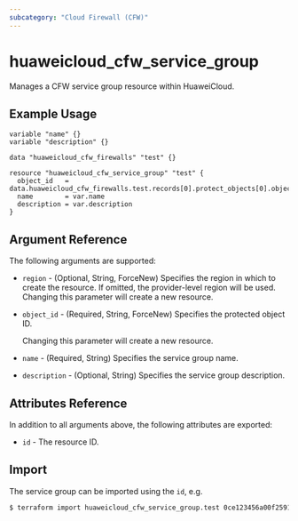 ```yaml
---
subcategory: "Cloud Firewall (CFW)"
---
```


# huaweicloud_cfw_service_group

Manages a CFW service group resource within HuaweiCloud.

## Example Usage

```hcl
variable "name" {}
variable "description" {}

data "huaweicloud_cfw_firewalls" "test" {}

resource "huaweicloud_cfw_service_group" "test" {
  object_id   = data.huaweicloud_cfw_firewalls.test.records[0].protect_objects[0].object_id
  name        = var.name
  description = var.description
}
```

## Argument Reference

The following arguments are supported:

* `region` - (Optional, String, ForceNew) Specifies the region in which to create the resource.
  If omitted, the provider-level region will be used. Changing this parameter will create a new resource.

* `object_id` - (Required, String, ForceNew) Specifies the protected object ID.

  Changing this parameter will create a new resource.

* `name` - (Required, String) Specifies the service group name.

* `description` - (Optional, String) Specifies the service group description.

## Attributes Reference

In addition to all arguments above, the following attributes are exported:

* `id` - The resource ID.

## Import

The service group can be imported using the `id`, e.g.

```bash
$ terraform import huaweicloud_cfw_service_group.test 0ce123456a00f2591fabc00385ff1234
```
